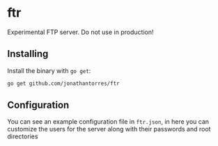 # ftr
Experimental FTP server. Do not use in production!

## Installing
Install the binary with `go get`:
```bash
go get github.com/jonathantorres/ftr
```

## Configuration
You can see an example configuration file in `ftr.json`, in here you can customize the users for the server along with their passwords and root directories
